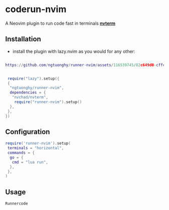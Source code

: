 # coderun-nvim

A Neovim plugin to run code fast in terminals [**nvterm**](https://github.com/NvChad/nvterm)

## Installation

- install the plugin with lazy.nvim as you would for any other:

```lua

https://github.com/ngtuonghy/runner-nvim/assets/116539745/82c649d0-cffc-4231-9cb1-a9425a5d499f


 require("lazy").setup({
 {
  "ngtuonghy/runner-nvim",
  dependencies = {
   "nvchad/nvterm",
    require("runner-nvim").setup()
  },
 },
})

```

## Configuration

```lua
require('runner-nvim').setup(
 terminals = "horizontal",
 commands = {
  go = {
   cmd = "lua run",
  },
 },
)
```

## Usage

```cmd
Runnercode
```
